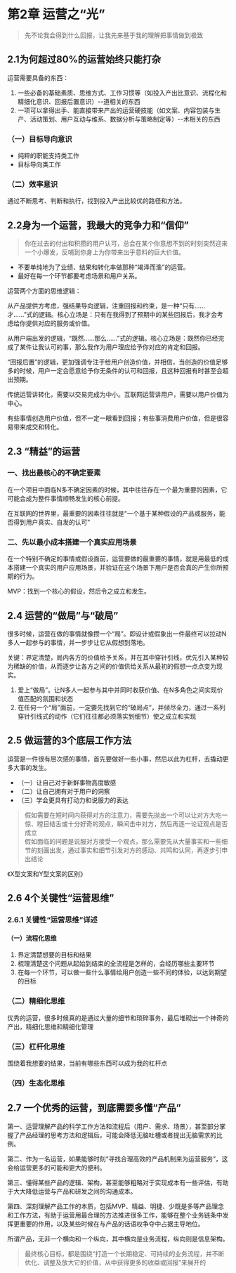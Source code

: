 # 第2章 运营之“光”

> 先不论我会得到什么回报，让我先来基于我的理解把事情做到极致

## 2.1为何超过80%的运营始终只能打杂

运营需要具备的东西：

1. 一些必备的基础素质、思维方式、工作习惯等（如投入产出比意识、流程化和精细化意识、回报后置意识）--道相关的东西
2. 一项可以拿得出手、能直接带来产出的运营硬技能（如文案、内容包装与生产、活动策划、用户互动与维系、数据分析与策略制定等）--术相关的东西

### （一）目标导向意识

- 纯粹的职能支持类工作
- 目标导向类工作

### （二）效率意识

通过不断思考、判断和执行，找到投入产出比较优的路径和方法。

## 2.2身为一个运营，我最大的竞争力和“信仰”

> 你在过去的付出和积攒的用户认可，总会在某个你意想不到的时刻突然迎来一个小爆发，反哺到你身上为你带来出乎意料的巨大价值。

- 不要单纯地为了业绩、结果和转化率做那种“竭泽而渔”的运营。
- 最好在每一个环节都要考虑场景和用户关系。

运营两个方面的思维逻辑：

从产品提供方考虑，强结果导向逻辑，注重回报和约束，是一种“只有......才......”式的逻辑。核心立场是：只有在我得到了预期中的某些回报后，我才会考虑给你提供对应的服务或价值。

从用户端出发的逻辑，“既然......那么......”式的逻辑。核心立场是：既然你已经完成了某件让我认可的事，那么我作为用户理应给予你对应的肯定和回报。

“回报后置”的逻辑，更加强调专注于给用户创造价值，并相信，当创造的价值足够多的时候，用户一定会愿意给予你无条件的认可和回报，且这种回报有时甚至会超出预期。

传统运营讲转化，需要以交易完成为中小。互联网运营讲用户，需要以用户价值为中心。

有些事情创造用户价值，但不一定一眼看到回报；有些事消费用户价值，但是很容易带来成交和转化。

## 2.3 “精益”的运营

### 一、找出最核心的不确定要素

在一个项目中面临N多不确定因素的时候，其中往往存在一个最为重要的因素，它可能会成为整件事情顺畅发生的核心前提。

在互联网的世界里，最重要的因素往往就是“一个基于某种假设的产品或服务，能否得到用户真实、自发的认可”

### 二、先以最小成本搭建一个真实应用场景

在一个特别不确定的事情或假设面前，运营要做的最重要的事情，就是用最低的成本搭建一个真实的用户应用场景，并验证在这个场景下用户是否会真的产生你所预期的行为。

MVP：找到一个核心的假设，然后令之成立和发生。

## 2.4 运营的“做局”与“破局”

很多时候，运营在做的事情就像攒一个“局”。即设计或假象出一件最终可以拉动N多人一起参与的事情，并一步步让它从假想到落地。

关键：界定清楚，局内各方的价值给予关系，并在其中穿针引线，优先引入某种较为稀缺的价值，从而逐步让各方之间的价值供给关系从最初的假想一点点变为现实。

1. 爱上“做局”。让N多人一起参与其中并同时收获价值、在N多角色之间实现价值匹配的氛围和状态
2. 在任何一个“局”面前，一定要先找到它的“破局点”，并倾尽全力，通过一系列穿针引线式的动作（它们往往都必须落实到细节）使之成立和实现

## 2.5 做运营的3个底层工作方法

运营是一件很有层次感的事情，首先要做好一些小事，然后以此为杠杆，去撬动更多大事的发生。

- （一）让自己对于新鲜事物高度敏感
- （二）让自己拥有对于用户的洞察
- （三）学会更具有打动力和说服力的表达

> 假如需要在短时间内获得对方的注意力，需要先抛出一个可以让对方大吃一惊、瞠目结舌或十分好奇的观点，瞬间击中对方，然后再逐一论证观点是否成立  
> 假如面临的问题是说服对方接受一个观点，那么需要先从大量事实和一些细节的刻画出发，通过事实和细节引发对方的感动、共鸣和认同，再逐步引申出结论

《X型文案和Y型文案的区别》

## 2.6 4个关键性“运营思维”

### 2.6.1 关键性“运营思维”详述

#### （一）流程化思维

1. 界定清楚想要的目标和结果
2. 梳理清楚这个问题从起始到结束的全流程是怎样的，会经历哪些主要环节
3. 在每一个环节，可以做一些什么事情给用户创造一些不同的体验，以达到期望的目标

### （二）精细化思维

优秀的运营，很多时候真的是通过大量的细节和琐碎事务，最后堆砌出一个神奇的产出，精细化思维和精细化管理

### （三）杠杆化思维

围绕着我想要的结果，当前有哪些东西可以成为我的杠杆点

### （四）生态化思维

## 2.7 一个优秀的运营，到底需要多懂“产品”

第一、运营理解产品的科学工作方法和流程后（用户、需求、场景），甚至部分掌握了产品经理的思考方法和逻辑后，可能会降低无脑吐槽或者提出无脑需求的比例。

第二、作为一名运营，如果能够时刻“寻找合理高效的产品机制来为运营服务”，这会给运营更多的可能和更大的便利。

第三、懂得某些产品的逻辑、架构，甚至能够粗略对于实现成本有一些评估，有助于大大降低运营与产品和研发之间的沟通成本。

第四、深刻理解产品工作的本质，包括MVP、精益、明捷、少既是多等产品理念和工作方法，有助于运营用最合理的方法推进很多工作，能够在整个业务链条中发挥更重要的作用，以及某些时候在与产品的话语权争夺中占据主导地位。

所谓产品，无非一个横向和一个纵向，其中横向是业务流程，纵向则是信息架构。

> 最终核心目标，都是围绕“打造一个长期稳定、可持续的业务流程，并不断优化、调整及放大它的价值，从中获得更多的收益或回报”来展开的

